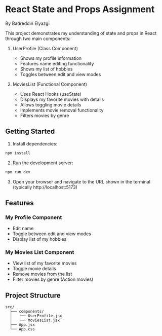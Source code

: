 # React State and Props Assignment
By Badreddin Elyazgi

This project demonstrates my understanding of state and props in React through two main components:

1. UserProfile (Class Component)
   - Shows my profile information
   - Features name editing functionality
   - Shows my list of hobbies
   - Toggles between edit and view modes

2. MoviesList (Functional Component)
   - Uses React Hooks (useState)
   - Displays my favorite movies with details
   - Allows toggling movie details
   - Implements movie removal functionality
   - Filters movies by genre

## Getting Started

1. Install dependencies:
```bash
npm install
```

2. Run the development server:
```bash
npm run dev
```

3. Open your browser and navigate to the URL shown in the terminal (typically http://localhost:5173)

## Features

### My Profile Component
- Edit name
- Toggle between edit and view modes
- Display list of my hobbies

### My Movies List Component
- View list of my favorite movies
- Toggle movie details
- Remove movies from the list
- Filter movies by genre (Action movies)

## Project Structure
```
src/
  ├── components/
  │   ├── UserProfile.jsx
  │   └── MoviesList.jsx
  ├── App.jsx
  └── App.css
